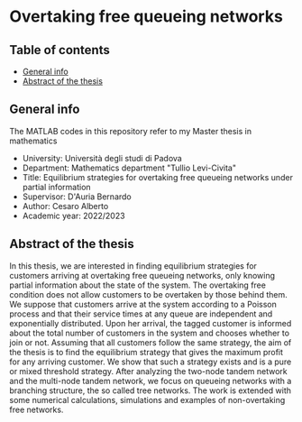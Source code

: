 # Overtaking free queueing networks

## Table of contents
* [General info](#general-info)
* [Abstract of the thesis](#abstract-of-the-thesis)

## General info
The MATLAB codes in this repository refer to my Master thesis in mathematics
* University: Università degli studi di Padova
* Department: Mathematics department "Tullio Levi-Civita"
* Title: Equilibrium strategies for overtaking free queueing networks under partial information
* Supervisor: D'Auria Bernardo
* Author: Cesaro Alberto
* Academic year: 2022/2023
	
## Abstract of the thesis
In this thesis, we are interested in finding equilibrium strategies for customers arriving at overtaking free queueing networks, only knowing partial information about the state of the system. The overtaking free condition does not allow customers to be overtaken by those behind them. We suppose that customers arrive at the system according to a Poisson process and that their service times at any queue are independent and exponentially distributed. Upon her arrival, the tagged customer is informed about the total number of customers in the system and chooses whether to join or not. Assuming that all customers follow the same strategy, the aim of the thesis is to find the equilibrium strategy that gives the maximum profit for any arriving customer. We show that such a strategy exists and is a pure or mixed threshold strategy. After analyzing the two-node tandem network and the multi-node tandem network, we focus on queueing networks with a branching structure, the so called tree networks. The work is extended with some numerical calculations, simulations and examples of non-overtaking free networks.

